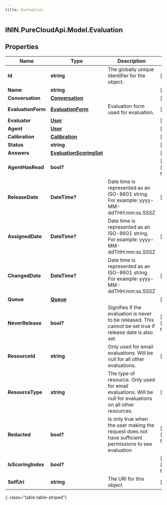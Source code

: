 ```yaml
---
title: Evaluation
---
```

## ININ.PureCloudApi.Model.Evaluation

## Properties

|Name | Type | Description | Notes|
|------------ | ------------- | ------------- | -------------|
| **Id** | **string** | The globally unique identifier for the object. | [optional] |
| **Name** | **string** |  | [optional] |
| **Conversation** | [**Conversation**](Conversation.html) |  | [optional] |
| **EvaluationForm** | [**EvaluationForm**](EvaluationForm.html) | Evaluation form used for evaluation. | [optional] |
| **Evaluator** | [**User**](User.html) |  | [optional] |
| **Agent** | [**User**](User.html) |  | [optional] |
| **Calibration** | [**Calibration**](Calibration.html) |  | [optional] |
| **Status** | **string** |  | [optional] |
| **Answers** | [**EvaluationScoringSet**](EvaluationScoringSet.html) |  | [optional] |
| **AgentHasRead** | **bool?** |  | [optional] [default to false]|
| **ReleaseDate** | **DateTime?** | Date time is represented as an ISO-8601 string. For example: yyyy-MM-ddTHH:mm:ss.SSSZ | [optional] |
| **AssignedDate** | **DateTime?** | Date time is represented as an ISO-8601 string. For example: yyyy-MM-ddTHH:mm:ss.SSSZ | [optional] |
| **ChangedDate** | **DateTime?** | Date time is represented as an ISO-8601 string. For example: yyyy-MM-ddTHH:mm:ss.SSSZ | [optional] |
| **Queue** | [**Queue**](Queue.html) |  | [optional] |
| **NeverRelease** | **bool?** | Signifies if the evaluation is never to be released. This cannot be set true if release date is also set. | [optional] [default to false]|
| **ResourceId** | **string** | Only used for email evaluations. Will be null for all other evaluations. | [optional] |
| **ResourceType** | **string** | The type of resource. Only used for email evaluations. Will be null for evaluations on all other resources. | [optional] |
| **Redacted** | **bool?** | Is only true when the user making the request does not have sufficient permissions to see evaluation | [optional] [default to false]|
| **IsScoringIndex** | **bool?** |  | [optional] [default to false]|
| **SelfUri** | **string** | The URI for this object | [optional] |
{: class="table table-striped"}


